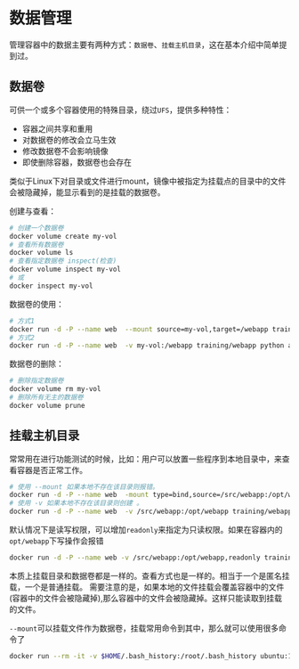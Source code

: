 # 数据管理

管理容器中的数据主要有两种方式：`数据卷`、`挂载主机目录`，这在基本介绍中简单提到过。

## 数据卷
可供一个或多个容器使用的特殊目录，绕过`UFS`，提供多种特性：
- 容器之间共享和重用
- 对数据卷的修改会立马生效
- 修改数据卷不会影响镜像
- 即使删除容器，数据卷也会存在

类似于Linux下对目录或文件进行mount，镜像中被指定为挂载点的目录中的文件会被隐藏掉，能显示看到的是挂载的数据卷。

创建与查看：
```sh
# 创建一个数据卷
docker volume create my-vol
# 查看所有数据卷
docker volume ls
# 查看指定数据卷 inspect(检查)
docker volume inspect my-vol
# 或
docker inspect my-vol
```
数据卷的使用：
```sh
# 方式1
docker run -d -P --name web  --mount source=my-vol,target=/webapp training/webapp python app.py
# 方式2
docker run -d -P --name web  -v my-vol:/webapp training/webapp python app.py
```
数据卷的删除：
```sh
# 删除指定数据卷
docker volume rm my-vol
# 删除所有无主的数据卷
docker volume prune
```
## 挂载主机目录

常常用在进行功能测试的时候，比如：用户可以放置一些程序到本地目录中，来查看容器是否正常工作。
```sh
# 使用 --mount 如果本地不存在该目录则报错。
docker run -d -P --name web  -mount type=bind,source=/src/webapp:/opt/webapp training/webapp python app.py
# 使用 -v 如果本地不存在该目录则创建 。
docker run -d -P --name web  -v /src/webapp:/opt/webapp training/webapp python app.py
```

默认情况下是读写权限，可以增加`readonly`来指定为只读权限。如果在容器内的`opt/webapp`下写操作会报错
```sh
docker run -d -P --name web -v /src/webapp:/opt/webapp,readonly training/webapp python app.py
```
本质上挂载目录和数据卷都是一样的。查看方式也是一样的。相当于一个是匿名挂载，一个是普通挂载。
需要注意的是，如果本地的文件挂载会覆盖容器中的文件(容器中的文件会被隐藏掉),那么容器中的文件会被隐藏掉。这样只能读取到挂载的文件。

`--mount`可以挂载文件作为数据卷，挂载常用命令到其中，那么就可以使用很多命令了
```sh
docker run --rm -it -v $HOME/.bash_history:/root/.bash_history ubuntu:18.04 bash
```